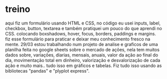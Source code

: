 # treino

aqui fiz um formulário usando HTML e CSS, no código eu usei inputs, label, checkbox, button, textarea e também pratiquei um pouco do que aprendi no CSS.
colocando boxshadows, hover, focus, borders, paddings e margins.
fiz esse formulário para praticar e deixar meu conhecimento fresco na mente.
29/03 
estou trabalhando num projeto de analise e graficos de uma planilha feita no google sheets sobre o mercado de ações, nela tem muitos dados sobre, variações, diarias, mensais, anuais, valor da ação ao final do dia, movimentação total em dinheiro, valorização e desvalorização de cada ação e muito mais.. tudo isso em gráficos e tabelas. Fiz tudo isso usando as bibliotecas "pandas" e "plyplot express".
